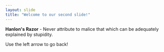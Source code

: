 ```yaml
---
layout: slide
title: "Welcome to our second slide!"
---
```

**Hanlon's Razor** - Never attribute to malice that which can be adequately explained by stupidity.

Use the left arrow to go back!

